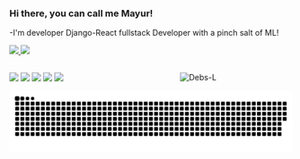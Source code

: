 ### Hi there,   you can call me Mayur!
 
-I'm developer Django-React fullstack Developer with a pinch salt of ML!

 <div>
  <a href="https://github.com/mayurgupta-code">
  <img height="180em" src="https://github-readme-stats.vercel.app/api?username=mayurgupta-code&show_icons=true&theme=dracula&include_all_commits=true&count_private=true"/>
  <img height="180em" src="https://github-readme-stats.vercel.app/api/top-langs/?username=codeif-org&layout=compact&langs_count=7&theme=dracula"/>
</div>
 
##
<div>
     <img align="right" alt="Debs-L" height:"600em" width="200em" src="https://i.pinimg.com/originals/01/dc/4f/01dc4fc24f2c44bda6c2e019f2760c94.gif"
</div>

<div>
  <a href="https://https://www.instagram.com/ssc_debora/?hl=pt-br" target="_blank"><img src="https://img.shields.io/badge/-Instagram-%23E4405F?style=for-the-badge&logo=instagram&logoColor=white" target="_blank"></a>
  <a href = "mailto:deboracristinasantos@gmail.com"><img src="https://img.shields.io/badge/-Gmail-%23333?style=for-the-badge&logo=gmail&logoColor=white" target="_blank"></a>
  <a href="https://www.linkedin.com/in/sscdebora/" target="_blank"><img src="https://img.shields.io/badge/-LinkedIn-%230077B5?style=for-the-badge&logo=linkedin&logoColor=white" target="_blank"></a> 
  <a href="https://www.facebook.com/deboracristina.souzasantos.3/" target="_blank"><img src="https://img.shields.io/badge/Facebook-1877F2?style=for-the-badge&logo=facebook&logoColor=white" target="_blank"></a>
  <a href="https://twitter.com/ssc_debora" rget="_blank"><img src="https://img.shields.io/badge/Twitter-1DA1F2?style=for-the-badge&logo=twitter&logoColor=white" target="_blank"></a>


![Snake animation](https://github.com/mayurgupta-code/mayurgupta-code/blob/main/github-contribution-grid-snake.svg)
 
</div>


